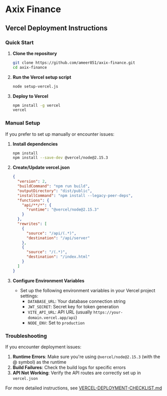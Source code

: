 # Axix Finance

## Vercel Deployment Instructions

### Quick Start

1. **Clone the repository**

   ```bash
   git clone https://github.com/ameer851/axix-finance.git
   cd axix-finance
   ```

2. **Run the Vercel setup script**

   ```bash
   node setup-vercel.js
   ```

3. **Deploy to Vercel**
   ```bash
   npm install -g vercel
   vercel
   ```

### Manual Setup

If you prefer to set up manually or encounter issues:

1. **Install dependencies**

   ```bash
   npm install
   npm install --save-dev @vercel/node@2.15.3
   ```

2. **Create/Update vercel.json**

   ```json
   {
     "version": 2,
     "buildCommand": "npm run build",
     "outputDirectory": "dist/public",
     "installCommand": "npm install --legacy-peer-deps",
     "functions": {
       "api/**/*": {
         "runtime": "@vercel/node@2.15.3"
       }
     },
     "rewrites": [
       {
         "source": "/api/(.*)",
         "destination": "/api/server"
       },
       {
         "source": "/(.*)",
         "destination": "/index.html"
       }
     ]
   }
   ```

3. **Configure Environment Variables**
   - Set up the following environment variables in your Vercel project settings:
     - `DATABASE_URL`: Your database connection string
     - `JWT_SECRET`: Secret key for token generation
     - `VITE_API_URL`: API URL (usually `https://your-domain.vercel.app/api`)
     - `NODE_ENV`: Set to `production`

### Troubleshooting

If you encounter deployment issues:

1. **Runtime Errors**: Make sure you're using `@vercel/node@2.15.3` (with the @ symbol) as the runtime
2. **Build Failures**: Check the build logs for specific errors
3. **API Not Working**: Verify the API routes are correctly set up in `vercel.json`

For more detailed instructions, see [VERCEL-DEPLOYMENT-CHECKLIST.md](./VERCEL-DEPLOYMENT-CHECKLIST.md)

